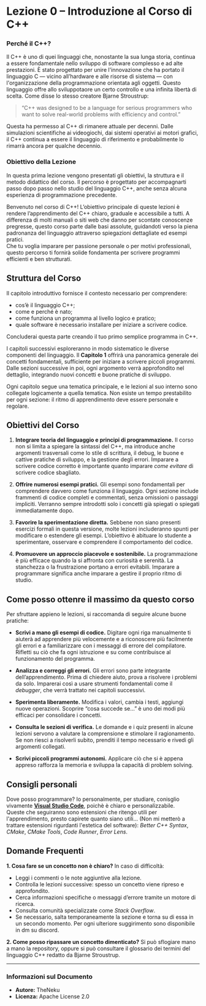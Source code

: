 # **Lezione 0 – Introduzione al Corso di C++**

### **Perché il C++?**

Il C++ è uno di quei linguaggi che, nonostante la sua lunga storia, continua a essere fondamentale nello sviluppo di software complesso e ad alte prestazioni.
È stato progettato per unire l'innovazione che ha portato il linguaggio C — vicino all’hardware e alle risorse di sistema — con l'organizzazione della programmazione orientata agli oggetti.
Questo linguaggio offre allo sviluppotaore un certo controllo e una infinita libertà di scelta.
Come disse lo stesso creatore Bjarne Stroustrup:  
> “C++ was designed to be a language for serious programmers who want to solve real-world problems with efficiency and control.”

Questa ha permesso al C++ di rimanere attuale per decenni.
Dalle simulazioni scientifiche ai videogiochi, dai sistemi operativi ai motori grafici, il C++ continua a essere il linguaggio di riferimento e probabilmente lo rimarrà ancora per qualche decennio.

### **Obiettivo della Lezione**

In questa prima lezione vengono presentati gli obiettivi, la struttura e il metodo didattico del corso.
Il percorso è progettato per accompagnarti passo dopo passo nello studio del linguaggio C++, anche senza alcuna esperienza di programmazione precedente.

Benvenuto nel corso di C++!
L’obiettivo principale di queste lezioni è rendere l’apprendimento del C++ chiaro, graduale e accessibile a tutti.
A differenza di molti manuali o siti web che danno per scontate conoscenze pregresse, questo corso parte dalle basi assolute, guidandoti verso la piena padronanza del linguaggio attraverso spiegazioni dettagliate ed esempi pratici.  
Che tu voglia imparare per passione personale o per motivi professionali, questo percorso ti fornirà solide fondamenta per scrivere programmi efficienti e ben strutturati.

## **Struttura del Corso**

Il capitolo introduttivo fornisce il contesto necessario per comprendere:

* cos’è il linguaggio C++;
* come e perché è nato;
* come funziona un programma al livello logico e pratico;
* quale software è necessario installare per iniziare a scrivere codice.

Concluderai questa parte creando il tuo primo semplice programma in C++.

I capitoli successivi esploreranno in modo sistematico le diverse componenti del linguaggio.
Il **Capitolo 1** offrirà una panoramica generale dei concetti fondamentali, sufficiente per iniziare a scrivere piccoli programmi.
Dalle sezioni successive in poi, ogni argomento verrà approfondito nel dettaglio, integrando nuovi concetti e buone pratiche di sviluppo.

Ogni capitolo segue una tematica principale, e le lezioni al suo interno sono collegate logicamente a quella tematica.
Non esiste un tempo prestabilito per ogni sezione: il ritmo di apprendimento deve essere personale e regolare.

## **Obiettivi del Corso**

1. **Integrare teoria del linguaggio e principi di programmazione.**
   Il corso non si limita a spiegare la sintassi del C++, ma introduce anche argomenti trasversali come lo stile di scrittura, il debug, le buone e cattive pratiche di sviluppo, e la gestione degli errori.
   Imparare a scrivere codice corretto è importante quanto imparare *come evitare* di scrivere codice sbagliato.

2. **Offrire numerosi esempi pratici.**
   Gli esempi sono fondamentali per comprendere davvero come funziona il linguaggio.
   Ogni sezione include frammenti di codice completi e commentati, senza omissioni o passaggi impliciti.
   Verranno sempre introdotti solo i concetti già spiegati o spiegati immediatamente dopo.

3. **Favorire la sperimentazione diretta.**
   Sebbene non siano presenti esercizi formali in questa versione, molte lezioni includeranno spunti per modificare o estendere gli esempi.
   L’obiettivo è abituare lo studente a sperimentare, osservare e comprendere il comportamento del codice.

4. **Promuovere un approccio piacevole e sostenibile.**
   La programmazione è più efficace quando la si affronta con curiosità e serenità.
   La stanchezza o la frustrazione portano a errori evitabili.
   Imparare a programmare significa anche imparare a gestire il proprio ritmo di studio.

## **Come posso ottenre il massimo da questo corso**

Per sfruttare appieno le lezioni, si raccomanda di seguire alcune buone pratiche:

* **Scrivi a mano gli esempi di codice.**
  Digitare ogni riga manualmente ti aiuterà ad apprendere più velocemente e a riconoscere più facilmente gli errori e a familiarizzare con i messaggi di errore del compilatore.
  Rifletti su ciò che fa ogni istruzione e su come contribuisce al funzionamento del programma.

* **Analizza e correggi gli errori.**
  Gli errori sono parte integrante dell’apprendimento.
  Prima di chiedere aiuto, prova a risolvere i problemi da solo.
  Imparerai così a usare strumenti fondamentali come il *debugger*, che verrà trattato nei capitoli successivi.

* **Sperimenta liberamente.**
  Modifica i valori, cambia i testi, aggiungi nuove operazioni.
  Scoprire “cosa succede se…” è uno dei modi più efficaci per consolidare i concetti.

* **Consulta le sezioni di verifica.**
  Le domande e i quiz presenti in alcune lezioni servono a valutare la comprensione e stimolare il ragionamento.
  Se non riesci a risolverli subito, prenditi il tempo necessario e rivedi gli argomenti collegati.

* **Scrivi piccoli programmi autonomi.**
  Applicare ciò che si è appena appreso rafforza la memoria e sviluppa la capacità di problem solving.

## **Consigli personali**
Dove posso programmare? Io personalmente, per studiare, conisglio vivamente [**Visual Studio Code**](https://code.visualstudio.com/download), poichè è chiaro e personalizzabile.  
Queste che seguiranno sono estensioni che ritengo utili per l'apprendimento, presto capirete quanto siano utili... (Non mi metterò a trattare estensioni rigurdanti l'estetica del software):
*Better C++ Syntax*, *CMake*, *CMake Tools*, *Code Runner*, *Error Lens*.

## **Domande Frequenti**

**1. Cosa fare se un concetto non è chiaro?**
In caso di difficoltà:

* Leggi i commenti o le note aggiuntive alla lezione.
* Controlla le lezioni successive: spesso un concetto viene ripreso e approfondito.
* Cerca informazioni specifiche o messaggi d’errore tramite un motore di ricerca.
* Consulta comunità specializzate come *Stack Overflow*.
* Se necessario, salta temporaneamente la sezione e torna su di essa in un secondo momento.
Per ogni ulteriore suggirimento sono disponibile in dm su discord.

**2. Come posso ripassare un concetto dimenticato?**
Si può sflogiare mano a mano la repository, oppure si può consultare il glossario dei termini del linguaggio C++ redatto da Bjarne Stroustrup.

---

### **Informazioni sul Documento**

* **Autore:** TheNeku
* **Licenza:** Apache License 2.0
